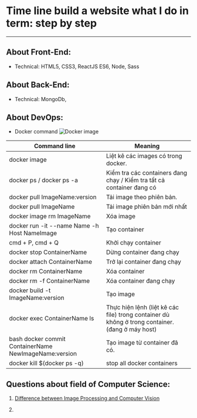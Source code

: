 # Time line build a website what I do in term: step by step
---
## About Front-End:

-   Technical: HTML5, CSS3, ReactJS ES6, Node, Sass

## About Back-End:
-   Technical: MongoDb,
## About DevOps:
- Docker command
![Docker image](https://github.com/docker/compose/raw/v2/logo.png?raw=true)

| Command line                                          | Meaning                                                                                         |
| ----------------------------------------------------- | ----------------------------------------------------------------------------------------------- |
| docker image                                          | Liệt kê các images có trong docker.                                                             |
| docker ps / docker ps -a                              | Kiểm tra các containers đang chạy / Kiểm tra tất cả container đang có                           |
| docker pull ImageName:version                    | Tải image theo phiên bản.    |
| docker pull ImageName                             | Tải image phiên bản mới nhất |
| docker image rm ImageName                             | Xóa image                                                                                       |
| docker run -it --name Name -h Host NameImage          | Tạo container                                                                                   |
| cmd + P, cmd + Q                                      | Khởi chạy container                                                                             |
| docker stop ContainerName                             | Dừng container đang chạy                                                                        |
| docker attach ContainerName                           | Trở lại container đang chạy                                                                     |
| docker rm ContainerName                               | Xóa container                                                                                   |
| docker rm -f ContainerName                            | Xóa container đang chạy                                                                         |
| docker build -t ImageName:version                     | Tạo image                                                                                       |
| docker exec ContainerName ls                          | Thực hiện lệnh (liệt kê các file) trong container dù không ở trong container. (đang ở máy host) |
| bash docker commit ContainerName NewImageName:version | Tạo image từ container đã có.                                                                   |
| docker kill $(docker ps -q)                           | stop all docker containers                                                                      |
## Questions about field of Computer Science:
  1. [Difference between Image Processing and Computer Vision](https://www.geeksforgeeks.org/difference-between-image-processing-and-computer-vision/)
   
  2.
